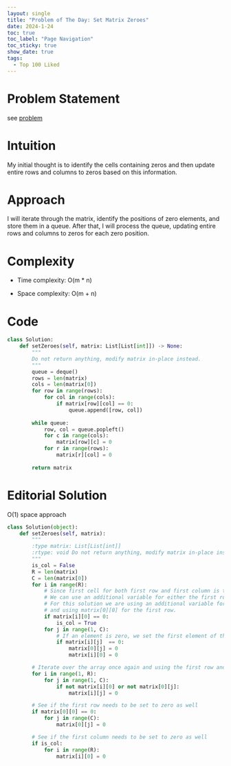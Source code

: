 ```yaml
---
layout: single
title: "Problem of The Day: Set Matrix Zeroes"
date: 2024-1-24
toc: true
toc_label: "Page Navigation"
toc_sticky: true
show_date: true
tags:
  - Top 100 Liked
---
```

# Problem Statement
see [problem](https://leetcode.com/problems/set-matrix-zeroes/description/?envType=study-plan-v2&envId=top-100-liked)

# Intuition
My initial thought is to identify the cells containing zeros and then update entire rows and columns to zeros based on this information.

# Approach
I will iterate through the matrix, identify the positions of zero elements, and store them in a queue. After that, I will process the queue, updating entire rows and columns to zeros for each zero position.

# Complexity
- Time complexity:
O(m * n)

- Space complexity:
O(m + n)

# Code
```python
class Solution:
    def setZeroes(self, matrix: List[List[int]]) -> None:
        """
        Do not return anything, modify matrix in-place instead.
        """
        queue = deque()
        rows = len(matrix)
        cols = len(matrix[0])
        for row in range(rows):
            for col in range(cols):
                if matrix[row][col] == 0:
                    queue.append([row, col])
        
        while queue:
            row, col = queue.popleft()
            for c in range(cols):
                matrix[row][c] = 0
            for r in range(rows):
                matrix[r][col] = 0
        
        return matrix
```

# Editorial Solution
O(1) space approach
```python
class Solution(object):
    def setZeroes(self, matrix):
        """
        :type matrix: List[List[int]]
        :rtype: void Do not return anything, modify matrix in-place instead.
        """
        is_col = False
        R = len(matrix)
        C = len(matrix[0])
        for i in range(R):
            # Since first cell for both first row and first column is the same i.e. matrix[0][0]
            # We can use an additional variable for either the first row/column.
            # For this solution we are using an additional variable for the first column
            # and using matrix[0][0] for the first row.
            if matrix[i][0] == 0:
                is_col = True
            for j in range(1, C):
                # If an element is zero, we set the first element of the corresponding row and column to 0
                if matrix[i][j]  == 0:
                    matrix[0][j] = 0
                    matrix[i][0] = 0

        # Iterate over the array once again and using the first row and first column, update the elements.
        for i in range(1, R):
            for j in range(1, C):
                if not matrix[i][0] or not matrix[0][j]:
                    matrix[i][j] = 0

        # See if the first row needs to be set to zero as well
        if matrix[0][0] == 0:
            for j in range(C):
                matrix[0][j] = 0

        # See if the first column needs to be set to zero as well        
        if is_col:
            for i in range(R):
                matrix[i][0] = 0
```